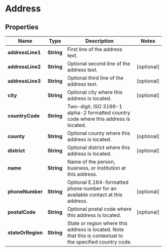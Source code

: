 
# Address

## Properties
Name | Type | Description | Notes
------------ | ------------- | ------------- | -------------
**addressLine1** | **String** | First line of the address text. | 
**addressLine2** | **String** | Optional second line of the address text. |  [optional]
**addressLine3** | **String** | Optional third line of the address text. |  [optional]
**city** | **String** | Optional city where this address is located. |  [optional]
**countryCode** | **String** | Two-digit, ISO 3166-1 alpha-2 formatted country code where this address is located. | 
**county** | **String** | Optional county where this address is located. |  [optional]
**district** | **String** | Optional district where this address is located. |  [optional]
**name** | **String** | Name of the person, business, or institution at this address. | 
**phoneNumber** | **String** | Optional E.164-formatted phone number for an available contact at this address. |  [optional]
**postalCode** | **String** | Optional postal code where this address is located. |  [optional]
**stateOrRegion** | **String** | State or region where this address is located. Note that this is contextual to the specified country code. | 



